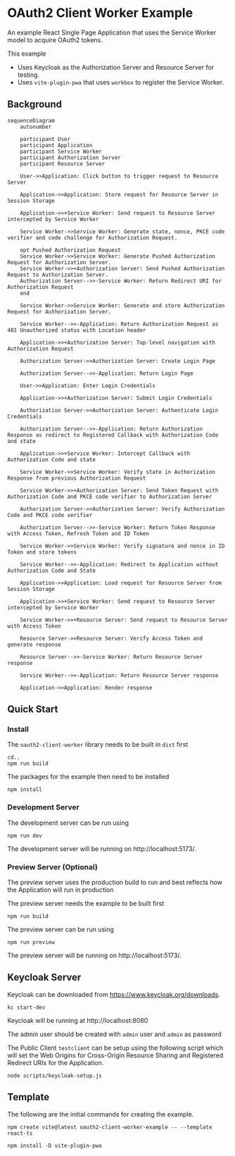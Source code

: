 # OAuth2 Client Worker Example

An example React Single Page Application that uses the Service Worker model to acquire OAuth2 tokens.

This example

- Uses Keycloak as the Authorization Server and Resource Server for testing.
- Uses `vite-plugin-pwa` that uses `workbox` to register the Service Worker.

## Background

```mermaid
sequenceDiagram
    autonumber

    participant User
    participant Application
    participant Service Worker
    participant Authorization Server
    participant Resource Server

    User->>Application: Click button to trigger request to Resource Server

    Application->>Application: Store request for Resource Server in Session Storage

    Application->>+Service Worker: Send request to Resource Server intercepted by Service Worker

    Service Worker->>Service Worker: Generate state, nonce, PKCE code verifier and code challenge for Authorization Request.

    opt Pushed Authorization Request
    Service Worker->>Service Worker: Generate Pushed Authorization Request for Authorization Server.
    Service Worker->>+Authorization Server: Send Pushed Authorization Request to Authorization Server.
    Authorization Server-->>-Service Worker: Return Redirect URI for Authorization Request
    end

    Service Worker->>Service Worker: Generate and store Authorization Request for Authorization Server.

    Service Worker-->>-Application: Return Authorization Request as 401 Unauthorized status with Location header

    Application->>+Authorization Server: Top-level navigation with Authorization Request

    Authorization Server->>Authorization Server: Create Login Page

    Authorization Server-->>-Application: Return Login Page

    User->>Application: Enter Login Credentials

    Application->>+Authorization Server: Submit Login Credentials

    Authorization Server->>Authorization Server: Authenticate Login Credentials

    Authorization Server-->>-Application: Return Authorization Response as redirect to Registered Callback with Authorization Code and state

    Application->>+Service Worker: Intercept Callback with Authorization Code and state

    Service Worker->>Service Worker: Verify state in Authorization Response from previous Authorization Request

    Service Worker->>+Authorization Server: Send Token Request with Authorization Code and PKCE code verifier to Authorization Server

    Authorization Server->>Authorization Server: Verify Authorization Code and PKCE code verifier

    Authorization Server-->>-Service Worker: Return Token Response with Access Token, Refresh Token and ID Token

    Service Worker->>Service Worker: Verify signature and nonce in ID Token and store tokens

    Service Worker-->>-Application: Redirect to Application without Authorization Code and State

    Application->>Application: Load request for Resource Server from Session Storage

    Application->>+Service Worker: Send request to Resource Server intercepted by Service Worker

    Service Worker->>+Resource Server: Send request to Resource Server with Access Token

    Resource Server->>Resource Server: Verify Access Token and generate response

    Resource Server-->>-Service Worker: Return Resource Server response

    Service Worker-->>-Application: Return Resource Server response

    Application->>Application: Render response

```

## Quick Start

### Install

The `oauth2-client-worker` library needs to be built in `dist` first

```shell
cd..
npm run build
```

The packages for the example then need to be installed

```shell
npm install
```

### Development Server

The development server can be run using

```shell
npm run dev
```

The development server will be running on http://localhost:5173/.

### Preview Server (Optional)

The preview server uses the production build to run and best reflects how the Application will run in production

The preview server needs the example to be built first

```shell
npm run build
```

The preview server can be run using

```shell
npm run preview
```

The preview server will be running on http://localhost:5173/.

## Keycloak Server

Keycloak can be downloaded from https://www.keycloak.org/downloads.

```shell
kc start-dev
```

Keycloak will be running at http://localhost:8080

The admin user should be created with `admin` user and `admin` as password

The Public Client `testclient` can be setup using the following script which will set the Web Origins for Cross-Origin Resource Sharing and Registered Redirect URIs for the Application.

```shell
node scripts/keycloak-setup.js
```

## Template

The following are the initial commands for creating the example.

```shell
npm create vite@latest oauth2-client-worker-example -- --template react-ts
```

```shell
npm install -D vite-plugin-pwa
```
